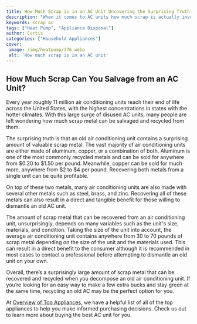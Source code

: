 ```yaml
---
title: How Much Scrap is in an AC Unit Uncovering the Surprising Truth
description: "When it comes to AC units how much scrap is actually involved Discover the shocking truth with this in-depth look at the electrical metal and other parts of these cooling systems"
keywords: scrap ac
tags: ["Heat Pump", "Appliance Disposal"]
author: Curtis
categories: ["Household Appliances"]
cover: 
 image: /img/heatpump/376.webp
 alt: 'How much scrap is in an AC unit'
---
```

## How Much Scrap Can You Salvage from an AC Unit?
Every year roughly 11 million air conditioning units reach their end of life across the United States, with the highest concentrations in states with the hotter climates. With this large surge of disused AC units, many people are left wondering how much scrap metal can be salvaged and recycled from them. 

The surprising truth is that an old air conditioning unit contains a surprising amount of valuable scrap metal. The vast majority of air conditioning units are either made of aluminum, copper, or a combination of both. Aluminum is one of the most commonly recycled metals and can be sold for anywhere from $0.20 to $1.50 per pound. Meanwhile, copper can be sold for much more, anywhere from $2 to $4 per pound. Recovering both metals from a single unit can be quite profitable.

On top of these two metals, many air conditioning units are also made with several other metals such as steel, brass, and zinc. Recovering all of these metals can also result in a direct and tangible benefit for those willing to dismantle an old AC unit. 

The amount of scrap metal that can be recovered from an air conditioning unit, unsurprisingly, depends on many variables such as the unit's size, materials, and condition. Taking the size of the unit into account, the average air conditioning unit contains anywhere from 30 to 70 pounds of scrap metal depending on the size of the unit and the materials used. This can result in a direct benefit to the consumer although it is recommended in most cases to contact a professional before attempting to dismantle an old unit on your own.

Overall, there’s a surprisingly large amount of scrap metal that can be recovered and recycled when you decompose an old air conditioning unit. If you’re looking for an easy way to make a few extra bucks and stay green at the same time, recycling an old AC may be the perfect option for you. 

At [Overview of Top Appliances](./pages/appliance-overview), we have a helpful list of all of the top appliances to help you make informed purchasing decisions. Check us out to learn more about buying the best AC unit for you.
